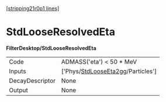 [[stripping21r0p1 lines]](./stripping21r0p1-index)

# StdLooseResolvedEta

**FilterDesktop/StdLooseResolvedEta**

|                 |                                                                                         |
|-----------------|-----------------------------------------------------------------------------------------|
| Code            | ADMASS('eta') \< 50 \* MeV                                                              |
| Inputs          | ['Phys/[StdLooseEta2gg](./stripping21r0p1-commonparticles-stdlooseeta2gg)/Particles'] |
| DecayDescriptor | None                                                                                    |
| Output          | None                                                                                    |
